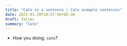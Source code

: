 ```yaml
---
title: "Cato in a sentence | Cato example sentences"
date: 2021-01-20T19:57:50+05:30
draft: falses
summary: "Cato"
---
```

- How you doing, `cato`?
                 
